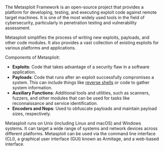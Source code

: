 The Metasploit Framework is an open-source project that provides a platform for developing, testing, and executing exploit code against remote target machines. It is one of the most widely used tools in the field of cybersecurity, particularly in penetration testing and vulnerability assessment.

Metasploit simplifies the process of writing new exploits, payloads, and other code modules. It also provides a vast collection of existing exploits for various platforms and applications.

Components of Metasploit:
- **Exploits**: Code that takes advantage of a security flaw in a software application.
- **Payloads**: Code that runs after an exploit successfully compromises a system. This can include things like [reverse shells]() or code to gather system information.
- **Auxiliary Functions**: Additional tools and utilities, such as scanners, fuzzers, and other modules that can be used for tasks like reconnaissance and service identification.
- **Encoders and Nops**: Used to obfuscate payloads and maintain payload sizes, respectively.

Metasploit runs on Unix (including Linux and macOS) and Windows systems. It can target a wide range of systems and network devices across different platforms. Metasploit can be used via the command line interface (CLI), a graphical user interface (GUI) known as Armitage, and a web-based interface.


